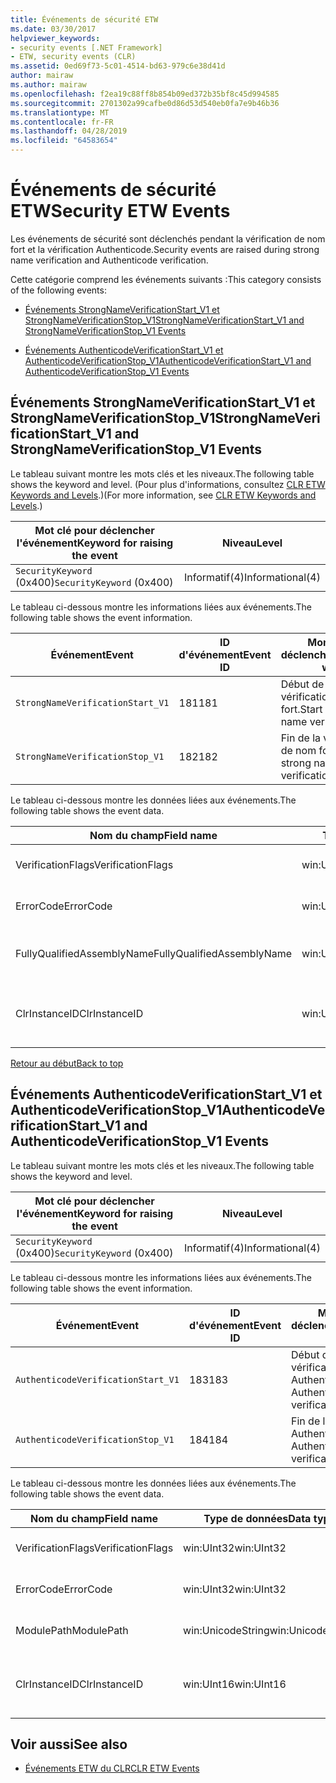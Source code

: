 ```yaml
---
title: Événements de sécurité ETW
ms.date: 03/30/2017
helpviewer_keywords:
- security events [.NET Framework]
- ETW, security events (CLR)
ms.assetid: 0ed69f73-5c01-4514-bd63-979c6e38d41d
author: mairaw
ms.author: mairaw
ms.openlocfilehash: f2ea19c88ff8b854b09ed372b35bf8c45d994585
ms.sourcegitcommit: 2701302a99cafbe0d86d53d540eb0fa7e9b46b36
ms.translationtype: MT
ms.contentlocale: fr-FR
ms.lasthandoff: 04/28/2019
ms.locfileid: "64583654"
---
```

# <a name="security-etw-events"></a><span data-ttu-id="852e5-102">Événements de sécurité ETW</span><span class="sxs-lookup"><span data-stu-id="852e5-102">Security ETW Events</span></span>
<a name="top"></a> <span data-ttu-id="852e5-103">Les événements de sécurité sont déclenchés pendant la vérification de nom fort et la vérification Authenticode.</span><span class="sxs-lookup"><span data-stu-id="852e5-103">Security events are raised during strong name verification and Authenticode verification.</span></span>  
  
 <span data-ttu-id="852e5-104">Cette catégorie comprend les événements suivants :</span><span class="sxs-lookup"><span data-stu-id="852e5-104">This category consists of the following events:</span></span>  
  
- [<span data-ttu-id="852e5-105">Événements StrongNameVerificationStart_V1 et StrongNameVerificationStop_V1</span><span class="sxs-lookup"><span data-stu-id="852e5-105">StrongNameVerificationStart_V1 and StrongNameVerificationStop_V1 Events</span></span>](#strongnameverificationstart_v1_and_strongnameverificationstop_v1_events)  
  
- [<span data-ttu-id="852e5-106">Événements AuthenticodeVerificationStart_V1 et AuthenticodeVerificationStop_V1</span><span class="sxs-lookup"><span data-stu-id="852e5-106">AuthenticodeVerificationStart_V1 and AuthenticodeVerificationStop_V1 Events</span></span>](#authenticodeverificationstart_v1_and_authenticodeverificationstop_v1_events)  
  
<a name="strongnameverificationstart_v1_and_strongnameverificationstop_v1_events"></a>   
## <a name="strongnameverificationstartv1-and-strongnameverificationstopv1-events"></a><span data-ttu-id="852e5-107">Événements StrongNameVerificationStart_V1 et StrongNameVerificationStop_V1</span><span class="sxs-lookup"><span data-stu-id="852e5-107">StrongNameVerificationStart_V1 and StrongNameVerificationStop_V1 Events</span></span>  
 <span data-ttu-id="852e5-108">Le tableau suivant montre les mots clés et les niveaux.</span><span class="sxs-lookup"><span data-stu-id="852e5-108">The following table shows the keyword and level.</span></span> <span data-ttu-id="852e5-109">(Pour plus d'informations, consultez [CLR ETW Keywords and Levels](../../../docs/framework/performance/clr-etw-keywords-and-levels.md).)</span><span class="sxs-lookup"><span data-stu-id="852e5-109">(For more information, see [CLR ETW Keywords and Levels](../../../docs/framework/performance/clr-etw-keywords-and-levels.md).)</span></span>  
  
|<span data-ttu-id="852e5-110">Mot clé pour déclencher l'événement</span><span class="sxs-lookup"><span data-stu-id="852e5-110">Keyword for raising the event</span></span>|<span data-ttu-id="852e5-111">Niveau</span><span class="sxs-lookup"><span data-stu-id="852e5-111">Level</span></span>|  
|-----------------------------------|-----------|  
|<span data-ttu-id="852e5-112">`SecurityKeyword` (0x400)</span><span class="sxs-lookup"><span data-stu-id="852e5-112">`SecurityKeyword` (0x400)</span></span>|<span data-ttu-id="852e5-113">Informatif(4)</span><span class="sxs-lookup"><span data-stu-id="852e5-113">Informational(4)</span></span>|  
  
 <span data-ttu-id="852e5-114">Le tableau ci-dessous montre les informations liées aux événements.</span><span class="sxs-lookup"><span data-stu-id="852e5-114">The following table shows the event information.</span></span>  
  
|<span data-ttu-id="852e5-115">Événement</span><span class="sxs-lookup"><span data-stu-id="852e5-115">Event</span></span>|<span data-ttu-id="852e5-116">ID d'événement</span><span class="sxs-lookup"><span data-stu-id="852e5-116">Event ID</span></span>|<span data-ttu-id="852e5-117">Moment du déclenchement</span><span class="sxs-lookup"><span data-stu-id="852e5-117">Raised when</span></span>|  
|-----------|--------------|-----------------|  
|`StrongNameVerificationStart_V1`|<span data-ttu-id="852e5-118">181</span><span class="sxs-lookup"><span data-stu-id="852e5-118">181</span></span>|<span data-ttu-id="852e5-119">Début de la vérification de nom fort.</span><span class="sxs-lookup"><span data-stu-id="852e5-119">Start of strong name verification.</span></span>|  
|`StrongNameVerificationStop_V1`|<span data-ttu-id="852e5-120">182</span><span class="sxs-lookup"><span data-stu-id="852e5-120">182</span></span>|<span data-ttu-id="852e5-121">Fin de la vérification de nom fort.</span><span class="sxs-lookup"><span data-stu-id="852e5-121">End of strong name verification.</span></span>|  
  
 <span data-ttu-id="852e5-122">Le tableau ci-dessous montre les données liées aux événements.</span><span class="sxs-lookup"><span data-stu-id="852e5-122">The following table shows the event data.</span></span>  
  
|<span data-ttu-id="852e5-123">Nom du champ</span><span class="sxs-lookup"><span data-stu-id="852e5-123">Field name</span></span>|<span data-ttu-id="852e5-124">Type de données</span><span class="sxs-lookup"><span data-stu-id="852e5-124">Data type</span></span>|<span data-ttu-id="852e5-125">Description</span><span class="sxs-lookup"><span data-stu-id="852e5-125">Description</span></span>|  
|----------------|---------------|-----------------|  
|<span data-ttu-id="852e5-126">VerificationFlags</span><span class="sxs-lookup"><span data-stu-id="852e5-126">VerificationFlags</span></span>|<span data-ttu-id="852e5-127">win:UInt32</span><span class="sxs-lookup"><span data-stu-id="852e5-127">win:UInt32</span></span>|<span data-ttu-id="852e5-128">Indicateurs de vérification.</span><span class="sxs-lookup"><span data-stu-id="852e5-128">The verification flags.</span></span>|  
|<span data-ttu-id="852e5-129">ErrorCode</span><span class="sxs-lookup"><span data-stu-id="852e5-129">ErrorCode</span></span>|<span data-ttu-id="852e5-130">win:UInt32</span><span class="sxs-lookup"><span data-stu-id="852e5-130">win:UInt32</span></span>|<span data-ttu-id="852e5-131">Code d'erreur HResult.</span><span class="sxs-lookup"><span data-stu-id="852e5-131">The HResult error code.</span></span>|  
|<span data-ttu-id="852e5-132">FullyQualifiedAssemblyName</span><span class="sxs-lookup"><span data-stu-id="852e5-132">FullyQualifiedAssemblyName</span></span>|<span data-ttu-id="852e5-133">win:UnicodeString</span><span class="sxs-lookup"><span data-stu-id="852e5-133">win:UnicodeString</span></span>|<span data-ttu-id="852e5-134">Nom d'assembly qualifié complet.</span><span class="sxs-lookup"><span data-stu-id="852e5-134">The fully qualified assembly name.</span></span>|  
|<span data-ttu-id="852e5-135">ClrInstanceID</span><span class="sxs-lookup"><span data-stu-id="852e5-135">ClrInstanceID</span></span>|<span data-ttu-id="852e5-136">win:UInt16</span><span class="sxs-lookup"><span data-stu-id="852e5-136">win:UInt16</span></span>|<span data-ttu-id="852e5-137">ID unique de l'instance de CLR ou CoreCLR.</span><span class="sxs-lookup"><span data-stu-id="852e5-137">Unique ID for the instance of CLR or CoreCLR.</span></span>|  
  
 [<span data-ttu-id="852e5-138">Retour au début</span><span class="sxs-lookup"><span data-stu-id="852e5-138">Back to top</span></span>](#top)  
  
<a name="authenticodeverificationstart_v1_and_authenticodeverificationstop_v1_events"></a>   
## <a name="authenticodeverificationstartv1-and-authenticodeverificationstopv1-events"></a><span data-ttu-id="852e5-139">Événements AuthenticodeVerificationStart_V1 et AuthenticodeVerificationStop_V1</span><span class="sxs-lookup"><span data-stu-id="852e5-139">AuthenticodeVerificationStart_V1 and AuthenticodeVerificationStop_V1 Events</span></span>  
 <span data-ttu-id="852e5-140">Le tableau suivant montre les mots clés et les niveaux.</span><span class="sxs-lookup"><span data-stu-id="852e5-140">The following table shows the keyword and level.</span></span>  
  
|<span data-ttu-id="852e5-141">Mot clé pour déclencher l'événement</span><span class="sxs-lookup"><span data-stu-id="852e5-141">Keyword for raising the event</span></span>|<span data-ttu-id="852e5-142">Niveau</span><span class="sxs-lookup"><span data-stu-id="852e5-142">Level</span></span>|  
|-----------------------------------|-----------|  
|<span data-ttu-id="852e5-143">`SecurityKeyword` (0x400)</span><span class="sxs-lookup"><span data-stu-id="852e5-143">`SecurityKeyword` (0x400)</span></span>|<span data-ttu-id="852e5-144">Informatif(4)</span><span class="sxs-lookup"><span data-stu-id="852e5-144">Informational(4)</span></span>|  
  
 <span data-ttu-id="852e5-145">Le tableau ci-dessous montre les informations liées aux événements.</span><span class="sxs-lookup"><span data-stu-id="852e5-145">The following table shows the event information.</span></span>  
  
|<span data-ttu-id="852e5-146">Événement</span><span class="sxs-lookup"><span data-stu-id="852e5-146">Event</span></span>|<span data-ttu-id="852e5-147">ID d'événement</span><span class="sxs-lookup"><span data-stu-id="852e5-147">Event ID</span></span>|<span data-ttu-id="852e5-148">Moment du déclenchement</span><span class="sxs-lookup"><span data-stu-id="852e5-148">Raised when</span></span>|  
|-----------|--------------|-----------------|  
|`AuthenticodeVerificationStart_V1`|<span data-ttu-id="852e5-149">183</span><span class="sxs-lookup"><span data-stu-id="852e5-149">183</span></span>|<span data-ttu-id="852e5-150">Début de la vérification Authenticode.</span><span class="sxs-lookup"><span data-stu-id="852e5-150">Start of Authenticode verification.</span></span>|  
|`AuthenticodeVerificationStop_V1`|<span data-ttu-id="852e5-151">184</span><span class="sxs-lookup"><span data-stu-id="852e5-151">184</span></span>|<span data-ttu-id="852e5-152">Fin de la vérification Authenticode.</span><span class="sxs-lookup"><span data-stu-id="852e5-152">End of Authenticode verification.</span></span>|  
  
 <span data-ttu-id="852e5-153">Le tableau ci-dessous montre les données liées aux événements.</span><span class="sxs-lookup"><span data-stu-id="852e5-153">The following table shows the event data.</span></span>  
  
|<span data-ttu-id="852e5-154">Nom du champ</span><span class="sxs-lookup"><span data-stu-id="852e5-154">Field name</span></span>|<span data-ttu-id="852e5-155">Type de données</span><span class="sxs-lookup"><span data-stu-id="852e5-155">Data type</span></span>|<span data-ttu-id="852e5-156">Description</span><span class="sxs-lookup"><span data-stu-id="852e5-156">Description</span></span>|  
|----------------|---------------|-----------------|  
|<span data-ttu-id="852e5-157">VerificationFlags</span><span class="sxs-lookup"><span data-stu-id="852e5-157">VerificationFlags</span></span>|<span data-ttu-id="852e5-158">win:UInt32</span><span class="sxs-lookup"><span data-stu-id="852e5-158">win:UInt32</span></span>|<span data-ttu-id="852e5-159">Indicateurs de vérification.</span><span class="sxs-lookup"><span data-stu-id="852e5-159">The verification flags.</span></span>|  
|<span data-ttu-id="852e5-160">ErrorCode</span><span class="sxs-lookup"><span data-stu-id="852e5-160">ErrorCode</span></span>|<span data-ttu-id="852e5-161">win:UInt32</span><span class="sxs-lookup"><span data-stu-id="852e5-161">win:UInt32</span></span>|<span data-ttu-id="852e5-162">Code d'erreur HResult.</span><span class="sxs-lookup"><span data-stu-id="852e5-162">The HResult error code.</span></span>|  
|<span data-ttu-id="852e5-163">ModulePath</span><span class="sxs-lookup"><span data-stu-id="852e5-163">ModulePath</span></span>|<span data-ttu-id="852e5-164">win:UnicodeString</span><span class="sxs-lookup"><span data-stu-id="852e5-164">win:UnicodeString</span></span>|<span data-ttu-id="852e5-165">Chemin d’accès du module.</span><span class="sxs-lookup"><span data-stu-id="852e5-165">The module path.</span></span>|  
|<span data-ttu-id="852e5-166">ClrInstanceID</span><span class="sxs-lookup"><span data-stu-id="852e5-166">ClrInstanceID</span></span>|<span data-ttu-id="852e5-167">win:UInt16</span><span class="sxs-lookup"><span data-stu-id="852e5-167">win:UInt16</span></span>|<span data-ttu-id="852e5-168">ID unique de l'instance de CLR ou CoreCLR.</span><span class="sxs-lookup"><span data-stu-id="852e5-168">Unique ID for the instance of CLR or CoreCLR.</span></span>|  
  
## <a name="see-also"></a><span data-ttu-id="852e5-169">Voir aussi</span><span class="sxs-lookup"><span data-stu-id="852e5-169">See also</span></span>

- [<span data-ttu-id="852e5-170">Événements ETW du CLR</span><span class="sxs-lookup"><span data-stu-id="852e5-170">CLR ETW Events</span></span>](../../../docs/framework/performance/clr-etw-events.md)
